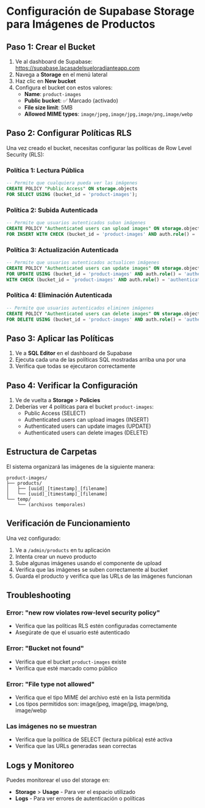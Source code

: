 # Configuración de Supabase Storage para Imágenes de Productos

## Paso 1: Crear el Bucket

1. Ve al dashboard de Supabase: https://supabase.lacasadelsueloradianteapp.com
2. Navega a **Storage** en el menú lateral
3. Haz clic en **New bucket**
4. Configura el bucket con estos valores:
   - **Name**: `product-images`
   - **Public bucket**: ✅ Marcado (activado)
   - **File size limit**: 5MB
   - **Allowed MIME types**: `image/jpeg,image/jpg,image/png,image/webp`

## Paso 2: Configurar Políticas RLS

Una vez creado el bucket, necesitas configurar las políticas de Row Level Security (RLS):

### Política 1: Lectura Pública
```sql
-- Permite que cualquiera pueda ver las imágenes
CREATE POLICY "Public Access" ON storage.objects
FOR SELECT USING (bucket_id = 'product-images');
```

### Política 2: Subida Autenticada
```sql
-- Permite que usuarios autenticados suban imágenes
CREATE POLICY "Authenticated users can upload images" ON storage.objects
FOR INSERT WITH CHECK (bucket_id = 'product-images' AND auth.role() = 'authenticated');
```

### Política 3: Actualización Autenticada
```sql
-- Permite que usuarios autenticados actualicen imágenes
CREATE POLICY "Authenticated users can update images" ON storage.objects
FOR UPDATE USING (bucket_id = 'product-images' AND auth.role() = 'authenticated')
WITH CHECK (bucket_id = 'product-images' AND auth.role() = 'authenticated');
```

### Política 4: Eliminación Autenticada
```sql
-- Permite que usuarios autenticados eliminen imágenes
CREATE POLICY "Authenticated users can delete images" ON storage.objects
FOR DELETE USING (bucket_id = 'product-images' AND auth.role() = 'authenticated');
```

## Paso 3: Aplicar las Políticas

1. Ve a **SQL Editor** en el dashboard de Supabase
2. Ejecuta cada una de las políticas SQL mostradas arriba una por una
3. Verifica que todas se ejecutaron correctamente

## Paso 4: Verificar la Configuración

1. Ve de vuelta a **Storage** > **Policies**
2. Deberías ver 4 políticas para el bucket `product-images`:
   - Public Access (SELECT)
   - Authenticated users can upload images (INSERT)
   - Authenticated users can update images (UPDATE)
   - Authenticated users can delete images (DELETE)

## Estructura de Carpetas

El sistema organizará las imágenes de la siguiente manera:
```
product-images/
├── products/
│   ├── [uuid]_[timestamp]_[filename]
│   └── [uuid]_[timestamp]_[filename]
└── temp/
    └── (archivos temporales)
```

## Verificación de Funcionamiento

Una vez configurado:

1. Ve a `/admin/products` en tu aplicación
2. Intenta crear un nuevo producto
3. Sube algunas imágenes usando el componente de upload
4. Verifica que las imágenes se suben correctamente al bucket
5. Guarda el producto y verifica que las URLs de las imágenes funcionan

## Troubleshooting

### Error: "new row violates row-level security policy"
- Verifica que las políticas RLS estén configuradas correctamente
- Asegúrate de que el usuario esté autenticado

### Error: "Bucket not found"
- Verifica que el bucket `product-images` existe
- Verifica que esté marcado como público

### Error: "File type not allowed"
- Verifica que el tipo MIME del archivo esté en la lista permitida
- Los tipos permitidos son: image/jpeg, image/jpg, image/png, image/webp

### Las imágenes no se muestran
- Verifica que la política de SELECT (lectura pública) esté activa
- Verifica que las URLs generadas sean correctas

## Logs y Monitoreo

Puedes monitorear el uso del storage en:
- **Storage** > **Usage** - Para ver el espacio utilizado
- **Logs** - Para ver errores de autenticación o políticas